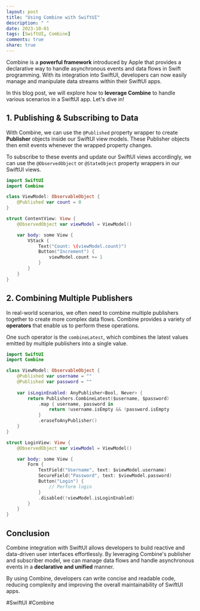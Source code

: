 ```yaml
---
layout: post
title: "Using Combine with SwiftUI"
description: " "
date: 2023-10-01
tags: [SwiftUI, Combine]
comments: true
share: true
---
```


Combine is a **powerful framework** introduced by Apple that provides a declarative way to handle asynchronous events and data flows in Swift programming. With its integration into SwiftUI, developers can now easily manage and manipulate data streams within their SwiftUI apps.

In this blog post, we will explore how to **leverage Combine** to handle various scenarios in a SwiftUI app. Let's dive in!

## 1. Publishing & Subscribing to Data 

With Combine, we can use the `@Published` property wrapper to create **Publisher** objects inside our SwiftUI view models. These Publisher objects then emit events whenever the wrapped property changes.

To subscribe to these events and update our SwiftUI views accordingly, we can use the `@ObservedObject` or `@StateObject` property wrappers in our SwiftUI views.

```swift
import SwiftUI
import Combine

class ViewModel: ObservableObject {
    @Published var count = 0
}

struct ContentView: View {
    @ObservedObject var viewModel = ViewModel()

    var body: some View {
        VStack {
            Text("Count: \(viewModel.count)")
            Button("Increment") {
                viewModel.count += 1
            }
        }
    }
}
```

## 2. Combining Multiple Publishers

In real-world scenarios, we often need to combine multiple publishers together to create more complex data flows. Combine provides a variety of **operators** that enable us to perform these operations.

One such operator is the `combineLatest`, which combines the latest values emitted by multiple publishers into a single value.

```swift
import SwiftUI
import Combine

class ViewModel: ObservableObject {
    @Published var username = ""
    @Published var password = ""
    
    var isLoginEnabled: AnyPublisher<Bool, Never> {
        return Publishers.CombineLatest($username, $password)
            .map { username, password in
                return !username.isEmpty && !password.isEmpty
            }
            .eraseToAnyPublisher()
    }
}

struct LoginView: View {
    @ObservedObject var viewModel = ViewModel()

    var body: some View {
        Form {
            TextField("Username", text: $viewModel.username)
            SecureField("Password", text: $viewModel.password)
            Button("Login") {
                // Perform login
            }
            .disabled(!viewModel.isLoginEnabled)
        }
    }
}
```

## Conclusion

Combine integration with SwiftUI allows developers to build reactive and data-driven user interfaces effortlessly. By leveraging Combine's publisher and subscriber model, we can manage data flows and handle asynchronous events in a **declarative and unified** manner.

By using Combine, developers can write concise and readable code, reducing complexity and improving the overall maintainability of SwiftUI apps.

#SwiftUI #Combine